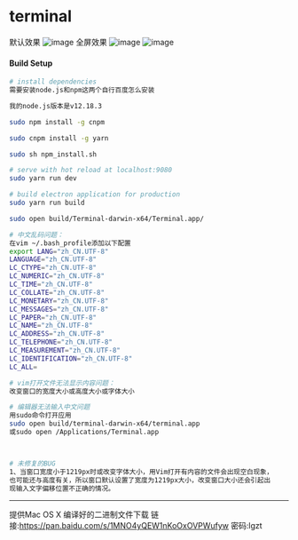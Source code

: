 # terminal
默认效果
![image](https://github.com/OpenSrcDeveloper/terminal/blob/master/static/TerminalDemo01.png)
全屏效果
![image](https://github.com/OpenSrcDeveloper/terminal/blob/master/static/TerminalDemo02.png)
![image](https://github.com/OpenSrcDeveloper/terminal/blob/master/static/Anonymous-OS.png)
#### Build Setup

``` bash
# install dependencies
需要安装node.js和npm这两个自行百度怎么安装

我的node.js版本是v12.18.3

sudo npm install -g cnpm

sudo cnpm install -g yarn

sudo sh npm_install.sh

# serve with hot reload at localhost:9080
sudo yarn run dev

# build electron application for production
sudo yarn run build

sudo open build/Terminal-darwin-x64/Terminal.app/

# 中文乱码问题：
在vim ~/.bash_profile添加以下配置
export LANG="zh_CN.UTF-8"
LANGUAGE="zh_CN.UTF-8"
LC_CTYPE="zh_CN.UTF-8"
LC_NUMERIC="zh_CN.UTF-8"
LC_TIME="zh_CN.UTF-8"
LC_COLLATE="zh_CN.UTF-8"
LC_MONETARY="zh_CN.UTF-8"
LC_MESSAGES="zh_CN.UTF-8"
LC_PAPER="zh_CN.UTF-8"
LC_NAME="zh_CN.UTF-8"
LC_ADDRESS="zh_CN.UTF-8"
LC_TELEPHONE="zh_CN.UTF-8"
LC_MEASUREMENT="zh_CN.UTF-8"
LC_IDENTIFICATION="zh_CN.UTF-8"
LC_ALL=

# vim打开文件无法显示内容问题：
改变窗口的宽度大小或高度大小或字体大小

# 编辑器无法输入中文问题
用sudo命令打开应用
sudo open build/terminal-darwin-x64/terminal.app
或sudo open /Applications/Terminal.app



# 未修复的BUG
1、当窗口宽度小于1219px时或改变字体大小，用Vim打开有内容的文件会出现空白现象，
也可能还与高度有关，所以窗口默认设置了宽度为1219px大小，改变窗口大小还会引起出
现输入文字偏移位置不正确的情况。

```

---

提供Mac OS X 编译好的二进制文件下载
链接:<https://pan.baidu.com/s/1MNO4yQEW1nKoOxOVPWufyw> 密码:lgzt
